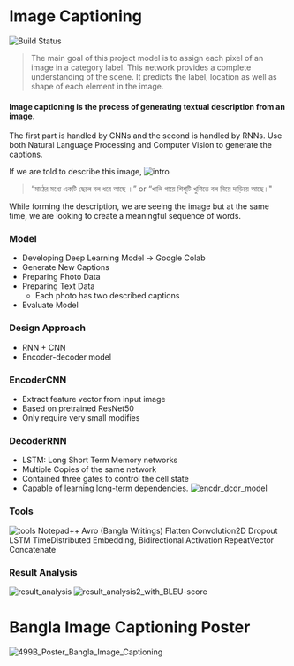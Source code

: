 # Image Captioning
![Build Status](https://travis-ci.org/joemccann/dillinger.svg?branch=master)

>The main goal of this project model is to assign each pixel of an image in a category label. This network provides a complete understanding of the scene. It predicts the label, location as well as shape of each element in the image. 

#### Image captioning is the process of generating textual description from an image.
The first part is handled by CNNs and the second is handled by RNNs. Use both Natural Language Processing and Computer Vision to generate the captions.

If we are told to describe this image,
![intro](https://user-images.githubusercontent.com/30392912/150976529-ae642f1a-14f6-49a0-9b49-1e778c8ae134.png)
>“মাঠের মধ্যে একটি ছেলে বল ধরে আছে ।” or “খালি গায়ে শিশুটি খুশিতে বল নিয়ে দাড়িয়ে আছে।"

While forming the description, we are seeing the image but at the same time, we are looking to create a meaningful sequence of words.

### Model
- Developing Deep Learning Model  -> Google Colab
- Generate New Captions
- Preparing Photo Data
- Preparing Text Data
	- Each photo has two described captions
- Evaluate Model

### Design Approach
- RNN + CNN
- Encoder-decoder model

### EncoderCNN
- Extract feature vector from input image
- Based on pretrained ResNet50
- Only require very small modifies
### DecoderRNN
- LSTM: Long Short Term Memory networks
- Multiple Copies of the same network
- Contained three gates to control the cell state
- Capable of learning long-term dependencies.
![encdr_dcdr_model](https://user-images.githubusercontent.com/30392912/150977998-eeef9d94-9562-4105-9c4b-6ec007b0e19a.png)

### Tools
![tools](https://user-images.githubusercontent.com/30392912/150977964-100257a7-9eed-4572-b3be-bf7fcc7c8312.png)
Notepad++
Avro (Bangla Writings)
Flatten
Convolution2D
Dropout
LSTM
TimeDistributed
Embedding, Bidirectional
Activation
RepeatVector
Concatenate
### Result Analysis
![result_analysis](https://user-images.githubusercontent.com/30392912/150978502-71a08dbc-6956-49e3-8942-5586212588d7.png)
![result_analysis2_with_BLEU-score](https://user-images.githubusercontent.com/30392912/150978518-85cfa309-8b94-4d19-bd6e-c4d1ccc075bf.png)

# Bangla Image Captioning Poster
![499B_Poster_Bangla_Image_Captioning](https://user-images.githubusercontent.com/30392912/150978544-91324bfa-fed8-4ed9-a5ea-e9b9104e03b1.png)

